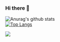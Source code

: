 ### Hi there 👋

<!--
**fatihtepe/fatihtepe** is a ✨ _special_ ✨ repository because its `README.md` (this file) appears on your GitHub profile.

Here are some ideas to get you started:

- 🔭 I’m currently working on ...
- 🌱 I’m currently learning ...
- 👯 I’m looking to collaborate on ...
- 🤔 I’m looking for help with ...
- 💬 Ask me about ...
- 📫 How to reach me: ...
- 😄 Pronouns: ...
- ⚡ Fun fact: ...
-->

![Anurag's github stats](https://github-readme-stats.vercel.app/api?username=fatihtepe)  <br>
[![Top Langs](https://github-readme-stats.vercel.app/api/top-langs/?username=fatihtepe)](https://github.com/anuraghazra/github-readme-stats) <br>

![](https://komarev.com/ghpvc/?username=fatihtepe)
